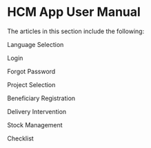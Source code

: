 # HCM App User Manual

The articles in this section include the following:

Language Selection

Login

Forgot Password

Project Selection

Beneficiary Registration

Delivery Intervention

Stock Management

Checklist
